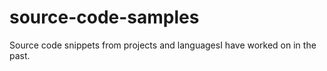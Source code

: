# source-code-samples
Source code snippets from projects and languagesI have worked on in the past.
